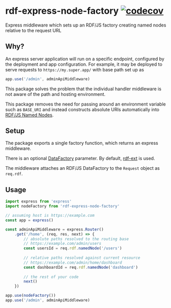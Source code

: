 # rdf-express-node-factory [![codecov](https://codecov.io/gh/hypermedia-app/rdf-express-node-factory/branch/master/graph/badge.svg?token=LMrVUAvrHu)](https://codecov.io/gh/hypermedia-app/rdf-express-node-factory)
Express middleware which sets up an RDF/JS factory creating named nodes relative to the request URL

## Why?

An express server application will run on a specific endpoint, configured by the deployment and app configuration. For example, it may be deployed to serve requests to `https://my.super.app/` with base path set up as

```js
app.use('/admin', adminApiMiddleware)
```

This package solves the problem that the individual handler middleware is not aware of the path and hosting environment. 

This package removes the need for passing around an environment variable such as `BASE_URI` and instead constructs absolute URIs automatically into [RDF/JS Named Nodes](https://rdf.js.org/data-model-spec/#namednode-interface).

## Setup

The package exports a single factory function, which returns an express middleware. 

There is an optional [DataFactory](https://rdf.js.org/data-model-spec/#datafactory-interface) parameter. By default, [rdf-ext](https://npm.im/rdf-ext) is used.

The middleware attaches an RDF/JS DataFactory to the `Request` object as `req.rdf`.

## Usage

```js
import express from 'express'
import nodeFactory from 'rdf-express-node-factory'

// assuming host is https://example.com
const app = express()

const adminApiMiddleware = express.Router()
    .get('/home', (req, res, next) => {
        // absolute paths resolved to the routing base
        // https://example.com/admin/users
        const usersId = req.rdf.namedNode('/users')
       
        // relative paths resolved against current resource
        // https://example.com/admin/home/dashboard
        const dashboardId = req.rdf.namedNode('dashboard')
        
        // the rest of your code
        next()
    })

app.use(nodeFactory())
app.use('/admin', adminApiMiddleware)
```
